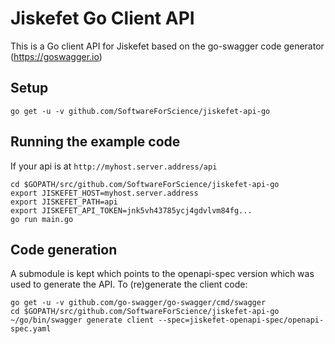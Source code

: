 # Jiskefet Go Client API
This is a Go client API for Jiskefet based on the go-swagger code generator (https://goswagger.io)


## Setup
```
go get -u -v github.com/SoftwareForScience/jiskefet-api-go
```


## Running the example code
If your api is at `http://myhost.server.address/api`

```
cd $GOPATH/src/github.com/SoftwareForScience/jiskefet-api-go
export JISKEFET_HOST=myhost.server.address
export JISKEFET_PATH=api
export JISKEFET_API_TOKEN=jnk5vh43785ycj4gdvlvm84fg...
go run main.go
```


## Code generation
A submodule is kept which points to the openapi-spec version which was used to generate the API.
To (re)generate the client code:
```
go get -u -v github.com/go-swagger/go-swagger/cmd/swagger
cd $GOPATH/src/github.com/SoftwareForScience/jiskefet-api-go
~/go/bin/swagger generate client --spec=jiskefet-openapi-spec/openapi-spec.yaml
```
